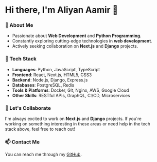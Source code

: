 # Hi there, I'm Aliyan Aamir 👋

### 👀 About Me
- Passionate about **Web Development** and **Python Programming**.
- Constantly exploring cutting-edge technologies in **web development**.
- Actively seeking collaboration on **Next.js** and **Django** projects.

### 🌱 Tech Stack
- **Languages**: Python, JavaScript, TypeScript
- **Frontend**: React, Next.js, HTML5, CSS3
- **Backend**: Node.js, Django, Express.js
- **Databases**: PostgreSQL, Redis
- **Tools & Platforms**: Docker, Git, Nginx, AWS, Google Cloud
- **Other Skills**: RESTful APIs, GraphQL, CI/CD, Microservices

### 💞️ Let's Collaborate
I'm always excited to work on **Next.js** and **Django** projects. If you're working on something interesting in these areas or need help in the tech stack above, feel free to reach out!

### 📫 Contact Me
You can reach me through my [GitHub](https://github.com/AliyanAamir).
